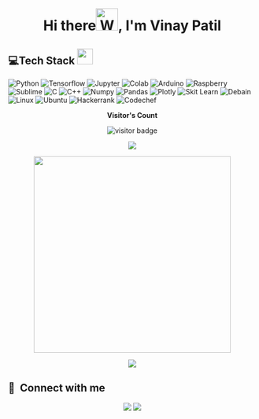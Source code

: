 <h1 align="center">Hi there<img src="https://raw.githubusercontent.com/nixin72/nixin72/master/wave.gif" 
         alt="Waving hand animated gif"
         height="45"
         width="45" />, I'm Vinay Patil</h1>

## 💻Tech Stack <img src = "https://media2.giphy.com/media/QssGEmpkyEOhBCb7e1/giphy.gif?cid=ecf05e47a0n3gi1bfqntqmob8g9aid1oyj2wr3ds3mg700bl&rid=giphy.gif" width = 32px> 
![Python](https://img.shields.io/badge/Python-FFD43B?style=for-the-badge&logo=python&logoColor=blue) ![Tensorflow](https://img.shields.io/badge/TensorFlow-FF6F00?style=for-the-badge&logo=tensorflow&logoColor=white) ![Jupyter](	https://img.shields.io/badge/Jupyter-F37626.svg?&style=for-the-badge&logo=Jupyter&logoColor=white) ![Colab](https://img.shields.io/badge/Colab-F9AB00?style=for-the-badge&logo=googlecolab&color=525252) ![Arduino](https://img.shields.io/badge/Arduino-00979D?style=for-the-badge&logo=Arduino&logoColor=white) ![Raspberry](https://img.shields.io/badge/Raspberry%20Pi-A22846?style=for-the-badge&logo=Raspberry%20Pi&logoColor=white) ![Sublime](https://img.shields.io/badge/sublime_text-%23575757.svg?&style=for-the-badge&logo=sublime-text&logoColor=important) ![C](	https://img.shields.io/badge/C-00599C?style=for-the-badge&logo=c&logoColor=white) ![C++](https://img.shields.io/badge/C%2B%2B-00599C?style=for-the-badge&logo=c%2B%2B&logoColor=white) ![Numpy](https://img.shields.io/badge/Numpy-777BB4?style=for-the-badge&logo=numpy&logoColor=white) ![Pandas](https://img.shields.io/badge/Pandas-2C2D72?style=for-the-badge&logo=pandas&logoColor=white) ![Plotly](https://img.shields.io/badge/Plotly-239120?style=for-the-badge&logo=plotly&logoColor=white) ![Skit Learn](https://img.shields.io/badge/scikit_learn-F7931E?style=for-the-badge&logo=scikit-learn&logoColor=white) ![Debain](https://img.shields.io/badge/Debian-A81D33?style=for-the-badge&logo=debian&logoColor=white) ![Linux](https://img.shields.io/badge/Linux-FCC624?style=for-the-badge&logo=linux&logoColor=black) ![Ubuntu](https://img.shields.io/badge/Ubuntu-E95420?style=for-the-badge&logo=ubuntu&logoColor=white) ![Hackerrank](https://img.shields.io/badge/-Hackerrank-2EC866?style=for-the-badge&logo=HackerRank&logoColor=white) ![Codechef](https://img.shields.io/badge/Codechef-%23B92B27.svg?&style=for-the-badge&logo=Codechef&logoColor=white)

<p align="center"><b>Visitor's Count</b></p>
<p align="center"><img src="https://profile-counter.glitch.me/%7BPatil-Vinay%7D/count.svg" alt="visitor badge"/></p>
<p align="center"><img src="https://github-readme-stats.vercel.app/api/top-langs/?username=Patil-Vinay&layout=compact&hide=TSQL&theme=chartreuse-dark"></p>
<p align="center" ><img src="https://github-readme-stats.vercel.app/api?username=Patil-Vinay&count_private=true&show_icons=true&&theme=chartreuse-dark&include_all_commits=true" width="400"></p> 
<p align="center" ><img src="https://github-readme-streak-stats.herokuapp.com?user=Patil-Vinay&theme=chartreuse-dark"></p>



## :link: &nbsp;Connect with me

<p align="center">
<a href="https://www.linkedin.com/in/patil-vinay/"><img src="https://img.shields.io/badge/-VinayPatil-0077B5?style=for-the-badge&logo=Linkedin&logoColor=white"/></a>
<a href="mailto:patilb.vinay@gmail.com"><img src="https://img.shields.io/badge/-patilb.vinay@gmail.com-D14836?style=for-the-badge&logo=Gmail&logoColor=white"/></a>
</p>

